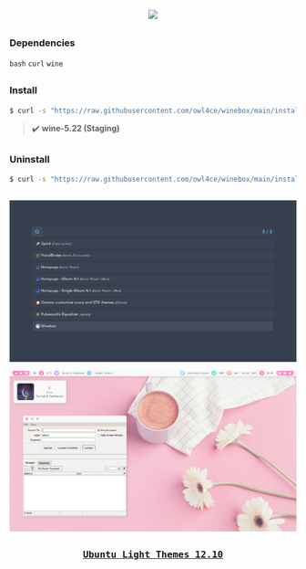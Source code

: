 <br>
<p align="center"><a name="top" href="#dependencies-"><img width="25%" src="./.winebox/winebox.jpg"></a></p>

##  
### Dependencies <img alt="" align="right" src="https://badges.pufler.dev/visits/owl4ce/winebox?style=flat-square&label=&color=fa74b2&logo=GitHub&logoColor=white&labelColor=373e4d"/>
`bash` `curl` `wine`

##  
### Install
```bash
$ curl -s "https://raw.githubusercontent.com/owl4ce/winebox/main/install.sh" | bash
```

> :heavy_check_mark: **wine-5.22 (Staging)**

##  
### Uninstall
```bash
$ curl -s "https://raw.githubusercontent.com/owl4ce/winebox/main/install.sh" | bash -s -- -u
```

##  

<p align="center"><img src="./screenshots/apps-launcher.jpg" align="center"/></p>

<p align="center"><img src="./screenshots/screenshot.jpg" align="center"/></p>

##  

### <p align="center"><a href="https://www.deviantart.com/aerilius/art/Ubuntu-Light-Themes-12-10-327631977"><kbd>Ubuntu Light Themes 12.10</kbd></a></p>
